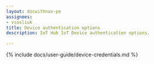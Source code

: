 ```yaml
---
layout: docwithnav-pe
assignees:
- vsosliuk
title: Device authentication options
description: IoT Hub IoT Device authentication options.

---
```


{% include docs/user-guide/device-credentials.md %}